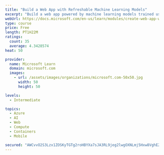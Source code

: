 ```yaml
---
title: "Build a Web App with Refreshable Machine Learning Models"
excerpt: "Build a web app powered by machine learning models trained using Custom Vision AI service, and learn how to refresh them with GitHub Actions."
webUrl: https://docs.microsoft.com/en-us/learn/modules/create-web-app-with-refreshable-models/
type: course
price: Free
length: PT1H22M
ratings:
  count: 35
  average: 4.3428574
heat: 50

provider:
  name: Microsoft Learn
  domain: microsoft.com
  images:
    - url: /assets/images/organizations/microsoft.com-50x50.jpg
      width: 50
      height: 50

levels:
  - Intermediate

topics:
  - Azure
  - AI
  - Web
  - Compute
  - Containers
  - Mobile

secured: "AWCvvO2S3Lzx1ZOSKyTGTg2roHBYXa7sJA3RL9jeg2lwgOXNLmj5Hxw8VghE2X4ckF0WlENB8ljrudZ9SyQpiujtjRWpDl+LwFcecCwsJw+YwJ9zWQG5pEFA5Wpf6gCWBpujs6M+f0+rYcyoeOG+ogK5lCMX8hvjOvFtAK5D30hIAACkMTaBHqE/AH2Coja64VSRI46SARdc/VmISzJP6OwGxMPWBobJvKW+6VPqWRhWz2e+9M7qtA8kGALv479jBxOcXPQ7PHOzLpL9gugh7sjkfbEIfuztVG/lNnFckOWOd7hWg07qXA/QHh46/NxYPxhhR+UObh5a5dS4XTpOAXNlk81HKfZdXEPsTLpmhe94AVzz3oXVN2TDGr+yHHr5wih/j6lQxj6r/W+1GeSdYihu2RtFAb8jHD2DEpZrgiY=;Cjte6hx1jtGiiJ/WYMwBRw=="
---
```


